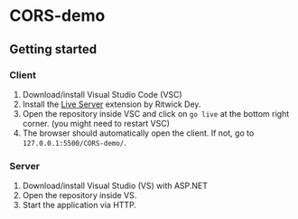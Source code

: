 # CORS-demo

## Getting started

### Client
1. Download/install Visual Studio Code (VSC)
2. Install the [Live Server](https://marketplace.visualstudio.com/items?itemName=ritwickdey.LiveServer&ssr=false#overview) extension by Ritwick Dey.
3. Open the repository inside VSC and click on `go live` at the bottom right corner. (you might need to restart VSC)
4. The browser should automatically open the client. If not, go to `127.0.0.1:5500/CORS-demo/`.
   
### Server
1. Download/install Visual Studio (VS) with ASP.NET
2. Open the repository inside VS.
3. Start the application via HTTP.
